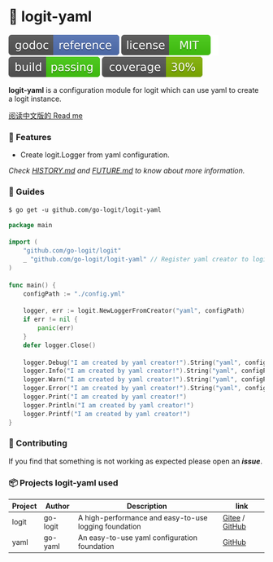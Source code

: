 # 📝 logit-yaml

[![Go Doc](_icons/godoc.svg)](https://pkg.go.dev/github.com/FishGoddess/props)
[![License](_icons/license.svg)](https://opensource.org/licenses/MIT)
[![License](_icons/build.svg)](_icons/build.svg)
[![License](_icons/coverage.svg)](_icons/coverage.svg)

**logit-yaml** is a configuration module for logit which can use yaml to create a logit instance.

[阅读中文版的 Read me](./README.md)

### 🥇 Features

* Create logit.Logger from yaml configuration.

_Check [HISTORY.md](./HISTORY.md) and [FUTURE.md](./FUTURE.md) to know about more information._

### 📖 Guides

```shell
$ go get -u github.com/go-logit/logit-yaml
```

```go
package main

import (
	"github.com/go-logit/logit"
	_ "github.com/go-logit/logit-yaml" // Register yaml creator to logit.
)

func main() {
	configPath := "./config.yml"

	logger, err := logit.NewLoggerFromCreator("yaml", configPath)
	if err != nil {
		panic(err)
	}
	defer logger.Close()

	logger.Debug("I am created by yaml creator!").String("yaml", configPath).End()
	logger.Info("I am created by yaml creator!").String("yaml", configPath).End()
	logger.Warn("I am created by yaml creator!").String("yaml", configPath).End()
	logger.Error("I am created by yaml creator!").String("yaml", configPath).End()
	logger.Print("I am created by yaml creator!")
	logger.Println("I am created by yaml creator!")
	logger.Printf("I am created by yaml creator!")
}
```

### 👥 Contributing

If you find that something is not working as expected please open an _**issue**_.

### 📦 Projects logit-yaml used

| Project | Author   | Description                                           | link                                                                                    |
|---------|----------|-------------------------------------------------------|-----------------------------------------------------------------------------------------|
| logit   | go-logit | A high-performance and easy-to-use logging foundation | [Gitee](https://gitee.com/go-logit/logit) / [GitHub](https://github.com/go-logit/logit) |
| yaml    | go-yaml  | An easy-to-use yaml configuration foundation          | [GitHub](https://gopkg.in/yaml.v2)                                                      |
